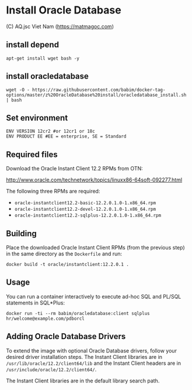 # Install Oracle Database
(C) AQ.jsc Viet Nam (https://matmagoc.com)

## install depend
`apt-get install wget bash -y`

## install oracledatabase
`wget -O - https://raw.githubusercontent.com/babim/docker-tag-options/master/z%20OracleDatabase%20install/oracledatabase_install.sh | bash`

## Set environment
```
ENV VERSION 12cr2 #or 12cr1 or 18c
ENV PRODUCT EE #EE = enterprise, SE = Standard
```

## Required files

Download the Oracle Instant Client 12.2 RPMs from OTN:

http://www.oracle.com/technetwork/topics/linuxx86-64soft-092277.html

The following three RPMs are required:

- `oracle-instantclient12.2-basic-12.2.0.1.0-1.x86_64.rpm`
- `oracle-instantclient12.2-devel-12.2.0.1.0-1.x86_64.rpm`
- `oracle-instantclient12.2-sqlplus-12.2.0.1.0-1.x86_64.rpm`

## Building

Place the downloaded Oracle Instant Client RPMs (from the previous step) in the
same directory as the `Dockerfile` and run:

```
docker build -t oracle/instantclient:12.2.0.1 .
```

## Usage

You can run a container interactively to execute ad-hoc SQL and PL/SQL statements in SQL*Plus:

```
docker run -ti --rm babim/oracledatabase:client sqlplus hr/welcome@example.com/pdborcl
```

## Adding Oracle Database Drivers

To extend the image with optional Oracle Database drivers, follow your desired driver installation steps.  The Instant Client libraries are in `/usr/lib/oracle/12.2/client64/lib` and the Instant Client headers are in `/usr/include/oracle/12.2/client64/`.

The Instant Client libraries are in the default library search path.

